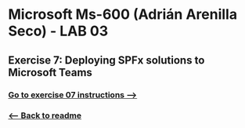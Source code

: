 # Microsoft Ms-600 (Adrián Arenilla Seco) - LAB 03


## Exercise 7: Deploying SPFx solutions to Microsoft Teams
### [Go to exercise 07 instructions -->](08-Exercise-7-Deploying-SPFx-solutions-to-Microsoft-Teams.md)


### [<-- Back to readme](../../../../)